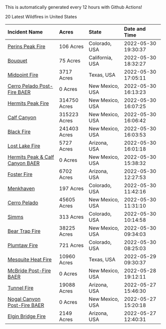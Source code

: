 This is automatically generated every 12 hours with Github Actions!

20 Latest Wildfires in United States

 | Incident Name | Acres | State | Date and Time |
|:---|:---|:---|:---|
| [Perins Peak Fire](https://inciweb.nwcg.gov/incident/8120/) | 106 Acres | Colorado, USA | 2022-05-30 19:30:37 |
| [Bouquet](https://inciweb.nwcg.gov/incident/8126/) | 75 Acres | California, USA | 2022-05-30 18:32:27 |
| [Midpoint Fire](https://inciweb.nwcg.gov/incident/8123/) | 3717 Acres | Texas, USA | 2022-05-30 17:05:11 |
| [Cerro Pelado Post-Fire BAER](https://inciweb.nwcg.gov/incident/8118/) | 0 Acres | New Mexico, USA | 2022-05-30 16:13:23 |
| [Hermits Peak Fire](https://inciweb.nwcg.gov/incident/8049/) | 314750 Acres | New Mexico, USA | 2022-05-30 16:07:25 |
| [Calf Canyon](https://inciweb.nwcg.gov/incident/8069/) | 315223 Acres | New Mexico, USA | 2022-05-30 16:06:42 |
| [Black Fire](https://inciweb.nwcg.gov/incident/8103/) | 241403 Acres | New Mexico, USA | 2022-05-30 16:03:53 |
| [Lost Lake Fire](https://inciweb.nwcg.gov/incident/8122/) | 5727 Acres | Arizona, USA | 2022-05-30 16:01:18 |
| [Hermits Peak & Calf Canyon BAER](https://inciweb.nwcg.gov/incident/8104/) | 0 Acres | New Mexico, USA | 2022-05-30 15:38:32 |
| [Foster Fire ](https://inciweb.nwcg.gov/incident/8125/) | 6702 Acres | Arizona, USA | 2022-05-30 12:27:53 |
| [Menkhaven](https://inciweb.nwcg.gov/incident/8124/) | 197 Acres | Colorado, USA | 2022-05-30 11:42:16 |
| [Cerro Pelado](https://inciweb.nwcg.gov/incident/8075/) | 45605 Acres | New Mexico, USA | 2022-05-30 11:31:10 |
| [Simms](https://inciweb.nwcg.gov/incident/8117/) | 313 Acres | Colorado, USA | 2022-05-30 10:14:58 |
| [Bear Trap Fire](https://inciweb.nwcg.gov/incident/8093/) | 38225 Acres | New Mexico, USA | 2022-05-30 09:34:03 |
| [Plumtaw Fire](https://inciweb.nwcg.gov/incident/8113/) | 721 Acres | Colorado, USA | 2022-05-30 08:25:03 |
| [Mesquite Heat Fire](https://inciweb.nwcg.gov/incident/8108/) | 10960 Acres | Texas, USA | 2022-05-29 09:30:37 |
| [McBride Post-Fire BAER](https://inciweb.nwcg.gov/incident/8080/) | 0 Acres | New Mexico, USA | 2022-05-28 19:12:11 |
| [Tunnel Fire](https://inciweb.nwcg.gov/incident/8068/) | 19088 Acres | Arizona, USA | 2022-05-27 15:46:30 |
| [Nogal Canyon Post-Fire BAER](https://inciweb.nwcg.gov/incident/8072/) | 0 Acres | New Mexico, USA | 2022-05-27 15:20:18 |
| [Elgin Bridge Fire ](https://inciweb.nwcg.gov/incident/8119/) | 2149 Acres | Arizona, USA | 2022-05-27 12:40:31 |
